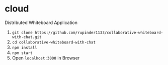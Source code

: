 # cloud
Distributed Whiteboard Application
1. `git clone https://github.com/rupinder1133/collaborative-whiteboard-with-chat.git`
2.  `cd collaborative-whiteboard-with-chat`
3.  `npm install`
4.  `npm start`
5.  Open `localhost:3000` in Browser
